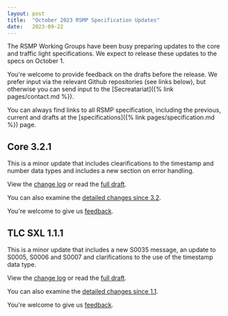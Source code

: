 ```yaml
---
layout: post
title:  "October 2023 RSMP Specification Updates"
date:   2023-09-22
---
```


The RSMP Working Groups have been busy preparing updates to the core and traffic light specifications. We expect to release these updates to the specs on October 1.

You're welcome to provide feedback on the drafts before the release. We prefer input via the relevant Github repositories (see links below), but otherwise you can send input to the [Secreatariat]({% link pages/contact.md %}).

You can always find links to all RSMP specification, including the previous, current and drafts at the [specifications]({% link pages/specification.md %}) page.

## Core 3.2.1
This is a minor update that includes clearifications to the timestamp and number data types and includes a new section on error handling.

View the [change log](https://rsmp-nordic.github.io/rsmp_specifications/core/3.2.1/changelog.html)
or read the [full draft](https://rsmp-nordic.github.io/rsmp_specifications/core/3.2.1/).

You can also examine the [detailed changes since 3.2](https://github.com/rsmp-nordic/rsmp_core/compare/v3.2...3.2.1).

You're welcome to give us [feedback](https://github.com/rsmp-nordic/rsmp_core/issues).

## TLC SXL 1.1.1
This is a minor update that includes a new S0035 message, an update to S0005, S0006 and S0007 and clarifications to the use of the timestamp data type. 

View the [change log](https://rsmp-nordic.github.io/rsmp_specifications/rsmp_sxl_traffic_lights/1.1.1/changelog.html)
or read the [full draft](https://rsmp-nordic.github.io/rsmp_specifications/rsmp_sxl_traffic_lights/1.1.1/).

You can also examine the [detailed changes since 1.1](https://github.com/rsmp-nordic/rsmp_sxl_traffic_lights/compare/1.1...1.1.1).

You're welcome to give us [feedback](https://github.com/rsmp-nordic/rsmp_sxl_traffic_lights/issues).
